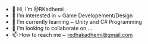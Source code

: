 - 👋 Hi, I’m @RKadhemi
- 👀 I’m interested in ~ Game Developement/Design
- 🌱 I’m currently learning ~ Unity and C# Programming
- 💞️ I’m looking to collaborate on ...
- 📫 How to reach me ~ redhakadhemi@gmail.com

<!---
RKadhemi/RKadhemi is a ✨ special ✨ repository because its `README.md` (this file) appears on your GitHub profile.
You can click the Preview link to take a look at your changes.
--->
